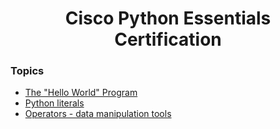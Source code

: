 <h1 align="center">Cisco Python Essentials Certification</h1>

### Topics

- [The "Hello World" Program](https://github.com/algorodev/python-essentials-cisco-certification/tree/main/the-hello-world-program)
- [Python literals](https://github.com/algorodev/python-essentials-cisco-certification/tree/main/python-literals)
- [Operators - data manipulation tools](https://github.com/algorodev/python-essentials-cisco-certification/tree/main/operators)
